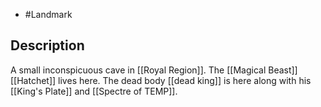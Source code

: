 - #Landmark
## Description
A small inconspicuous cave in [[Royal Region]].
The [[Magical Beast]] [[Hatchet]] lives here. The dead body [[dead king]] is here along with his [[King's Plate]] and [[Spectre of TEMP]].